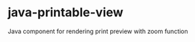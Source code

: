 java-printable-view
===================

Java component for rendering print preview with zoom function
